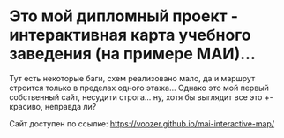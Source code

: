 # Это мой дипломный проект - интерактивная карта учебного заведения (на примере МАИ)...
Тут есть некоторые баги, схем реализовано мало, да и маршрут строится только в пределах одного этажа...
Однако это мой первый собственный сайт, несудити строга... ну, хотя бы выглядит все это +- красиво, неправда ли?

Сайт доступен по ссылке: https://voozer.github.io/mai-interactive-map/
